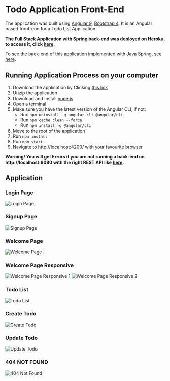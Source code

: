 # Todo Application Front-End

The application was built using [Angular 9](https://angular.io/), [Bootstrap 4](https://getbootstrap.com/docs/4.4/getting-started/introduction/). It is an Angular based front-end for a Todo List Application. 

**The Full Stack Application with Spring back-end was deployed on Heroku, to access it, click [here](https://gbloch-todo-list.herokuapp.com/).**

To see the back-end of this application implemented with Java Spring, see [here](https://github.com/gaetanBloch/todo-spring-back).

## Running Application Process on your computer

1. Download the application by Clicking [this link](https://github.com/gaetanBloch/todo-angular-front/archive/master.zip)
2. Unzip the application
3. Download and Install [node.js](https://nodejs.org/en/download/) 
4. Open a terminal
5. Make sure you have the latest version of the Angular CLI, if not:
    - Run `npm uninstall -g angular-cli @angular/cli`
    - Run `npm cache clean --force`
    - Run  `npm install -g @angular/cli`
6. Move to the root of the application
7. Run `npm install`
8. Run `npm start`
9. Navigate to http://localhost:4200/ with your favourite browser

**Warning! You will get Errors if you are not running a back-end on http://localhost:8080 with the right REST API like [here](https://github.com/gaetanBloch/todo-spring-back).**

## Application

### Login Page

![Login Page](https://i.imgur.com/sBgYZlr.png)

### Signup Page

![Signup Page](https://i.imgur.com/opuDOJD.png)

### Welcome Page

![Welcome Page](https://i.imgur.com/InILHOV.png)

### Welcome Page Responsive

![Welcome Page Responsive 1](https://i.imgur.com/NetpNye.png)
![Welcome Page Responsive 2](https://i.imgur.com/lKbvMAX.png)

### Todo List

![Todo List](https://i.imgur.com/Pz3yU9u.png)

### Create Todo

![Create Todo](https://i.imgur.com/6nXkgG1.png)

### Update Todo

![Update Todo](https://i.imgur.com/bLGKZsC.png)

### 404 NOT FOUND

![404 Not Found](https://i.imgur.com/xzSJzzR.png)
